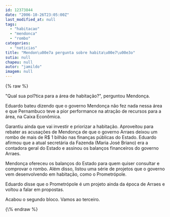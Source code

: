 ```yaml
---
id: 12373844
date: "2006-10-26T23:05:00Z"
last_modified_at: null
tags:
  - "habitacao"
  - "mendonca"
  - "rombo"
categories:
  - "noticias"
title: "Mendon\u00e7a pergunta sobre habita\u00e7\u00e3o"
sutia: null
chapeu: null
autor: "jamildo"
imagem: null
---
```

{\% raw %}
<p>"Qual sua pol?tica para a &aacute;rea de habita&ccedil;&atilde;o?", perguntou Mendon&ccedil;a.</p>
<p>Eduardo bateu dizendo que o governo Mendon&ccedil;a n&atilde;o fez nada nessa &aacute;rea e que Pernambuco teve a pior performance na atra&ccedil;&atilde;o de recursos para a &aacute;rea, na Caixa Econ&ocirc;mica.</p>
<p>Garantiu ainda que vai investir e priorizar a habita&ccedil;&atilde;o. Aproveitou para rebater as acusa&ccedil;&otilde;es de Mendon&ccedil;a de que o governo Arraes deixou um rombo de mais de R$ 1 bilh&atilde;o nas finan&ccedil;as p&uacute;blicas do Estado. Eduardo afirmou que a atual secret&aacute;ria da Fazenda (Maria Jos&eacute; Briano) era a contadora geral do Estado e assinou os balan&ccedil;os financeiros do governo Arraes.</p>
<p>Mendon&ccedil;a ofereceu os balan&ccedil;os do Estado para quem quiser consultar e comprovar o rombo. Al&eacute;m disso, listou uma s&eacute;rie de projetos que o governo vem desenvolvendo em habita&ccedil;&atilde;o, como o Prometr&oacute;pole.</p>
<p>Eduardo disse que o Prometr&oacute;pole &eacute; um projeto ainda da &eacute;poca de Arraes e voltou a falar em propostas.</p>
<p>Acabou o segundo bloco. Vamos ao terceiro.</p>
{\% endraw %}
